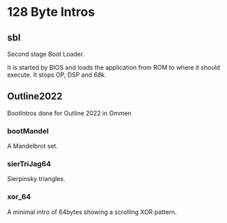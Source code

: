 # 128 Byte Intros

## sbl

Second stage Boot Loader.

It is started by BIOS and loads the application from ROM to where it should execute. It stops OP, DSP and *68k*.

## Outline2022

BootIntros done for Outline 2022 in Ommen

### bootMandel

A Mandelbrot set.

### sierTriJag64

Sierpinsky triangles.

### xor_64

A minimal intro of 64bytes showing a scrolling XOR pattern.
